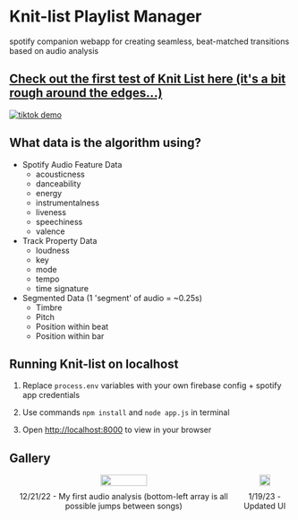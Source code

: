 # Knit-list Playlist Manager
spotify companion webapp for creating seamless, beat-matched transitions based on audio analysis

## [Check out the first test of Knit List here (it's a bit rough around the edges...)](https://youtube.com/shorts/zvYPn4VN__0?feature=share)

[![tiktok demo](https://img.youtube.com/vi/zvYPn4VN__0/0.jpg)](https://www.youtube.com/watch?v=zvYPn4VN__0)

## What data is the algorithm using?
* Spotify Audio Feature Data
  * acousticness
  * danceability
  * energy
  * instrumentalness
  * liveness
  * speechiness
  * valence
* Track Property Data
  * loudness
  * key
  * mode
  * tempo
  * time signature
* Segmented Data (1 'segment' of audio = ~0.25s)
  * Timbre
  * Pitch
  * Position within beat
  * Position within bar

## Running Knit-list on localhost

1. Replace ```process.env``` variables with your own firebase config + spotify app credentials

2. Use commands ```npm install``` and ```node app.js``` in terminal

3. Open [http://localhost:8000](http://localhost:8000) to view in your browser

## Gallery

<div style="display:flex;justify-content:space-between;align-items:center;">
  <div style="text-align:center;">
    <img src="https://cdn.discordapp.com/attachments/1023710494416195686/1067660979917307934/Screen_Shot_2022-12-21_at_1.58.22_PM.png" style="width:45%;height:auto;">
    <p style="margin-top:10px;">12/21/22 - My first audio analysis (bottom-left array is all possible jumps between songs)</p>
  </div>
  <div style="text-align:center;">
    <img src="https://cdn.discordapp.com/attachments/1023710494416195686/1065670484005486632/Screen_Shot_2023-01-19_at_10.33.26_AM.png" style="width:45%;height:auto;">
    <p style="margin-top:10px;">1/19/23 - Updated UI</p>
  </div>
</div>
